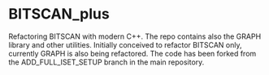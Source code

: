 # BITSCAN_plus
Refactoring BITSCAN with modern C++.
The repo contains also the GRAPH library and other utilities. Initially conceived to refactor BITSCAN only, currently GRAPH is also being refactored.
The code has been forked from the ADD_FULL_ISET_SETUP branch in the main repository.
